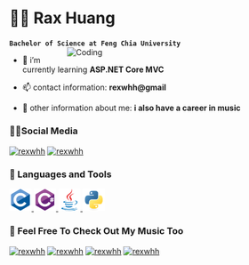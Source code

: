 # 👨‍💻 Rax Huang
**`Bachelor of Science at Feng Chia University`**
<img align="right" alt="Coding" width="400" src="https://miro.medium.com/v2/resize:fit:679/1*ubCR6WyFNthQVQ9D4AIO9g.gif">

- 🌱 i’m currently learning **ASP.NET Core MVC**

- 📫 contact information: **rexwhh@gmail**

- 🎹 other information about me: **i also have a career in music**
  
### 💁‍♂️Social Media
<p align="left">
  <a href="https://linkedin.com/in/rexwhh" target="blank"><img align="center" src="https://raw.githubusercontent.com/rahuldkjain/github-profile-readme-generator/master/src/images/icons/Social/linked-in-alt.svg" alt="rexwhh" height="30" width="40" /></a>
  <a href="https://instagram.com/rexwhh" target="blank"><img align="center" src="https://raw.githubusercontent.com/rahuldkjain/github-profile-readme-generator/master/src/images/icons/Social/instagram.svg"     alt="rexwhh" height="30" width="40" /></a>
</p>

### 🧰 Languages and Tools
<p align="left"> 
  <a href="https://www.cprogramming.com/" target="_blank" rel="noreferrer"> <img src="https://raw.githubusercontent.com/devicons/devicon/master/icons/c/c-original.svg" alt="c" width="40" height="40"/> </a> 
  <a href="https://www.w3schools.com/cs/" target="_blank" rel="noreferrer"> <img src="https://raw.githubusercontent.com/devicons/devicon/master/icons/csharp/csharp-original.svg" alt="csharp" width="40" height="40"/> </a> 
  <a href="https://www.java.com" target="_blank" rel="noreferrer"> <img src="https://raw.githubusercontent.com/devicons/devicon/master/icons/java/java-original.svg" alt="java" width="40" height="40"/> </a> 
  <a href="https://www.python.org" target="_blank" rel="noreferrer"> <img src="https://raw.githubusercontent.com/devicons/devicon/master/icons/python/python-original.svg" alt="python" width="40" height="40"/> </a>  
</p>

### 🎵 Feel Free To Check Out My Music Too
<p align="left">
  <a href="https://soundcloud.com/laegseu" target="blank"><img align="center" src="https://raw.githubusercontent.com/rahuldkjain/github-profile-readme-generator/master/src/images/icons/Social/soundcloud.svg"     alt="rexwhh" height="30" width="40" /></a>
  <a href="https://youtube.com/@laegseu" target="blank"><img align="center" src="https://raw.githubusercontent.com/rahuldkjain/github-profile-readme-generator/master/src/images/icons/Social/youtube.svg"     alt="rexwhh" height="30" width="40" /></a>
  <a href="https://instagram.com/laegseu" target="blank"><img align="center" src="https://raw.githubusercontent.com/rahuldkjain/github-profile-readme-generator/master/src/images/icons/Social/instagram.svg"     alt="rexwhh" height="30" width="40" /></a>
  <a href="https://twitter.com/imlaegseu" target="blank"><img align="center" src="https://raw.githubusercontent.com/rahuldkjain/github-profile-readme-generator/master/src/images/icons/Social/twitter.svg"     alt="rexwhh" height="30" width="40" /></a>
  </p>
